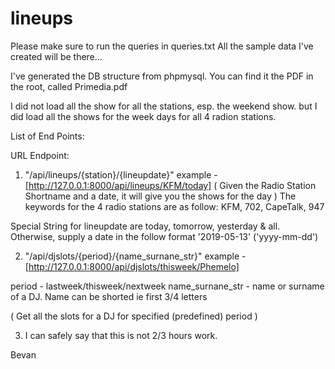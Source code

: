 # lineups

Please make sure to run the queries in queries.txt
All the sample data I've created will be there...

I've generated the DB structure from phpmysql. You can find it the PDF in the root, called Primedia.pdf

I did not load all the show for all the stations, esp. the weekend show. but I did load all the shows for the week days
for all 4 radion stations.

List of End Points:


URL Endpoint: 
1. "/api/lineups/{station}/{lineupdate}"
example - [http://127.0.0.1:8000/api/lineups/KFM/today]
( Given the Radio Station Shortname and a date, it will give you the shows for the day )
The keywords for the 4 radio stations are as follow: 
KFM, 702, CapeTalk, 947

Special String for lineupdate are today, tomorrow, yesterday & all. Otherwise, supply a date in the follow format '2019-05-13' ('yyyy-mm-dd')

2. "/api/djslots/{period}/{name_surnane_str}"
example - [http://127.0.0.1:8000/api/djslots/thisweek/Phemelo]

period - lastweek/thisweek/nextweek
name_surnane_str - name or surname of a DJ. Name can be shorted ie first 3/4 letters

( Get all the slots for a DJ for specified (predefined) period )

3. I can safely say that this is not 2/3 hours work.

Bevan
